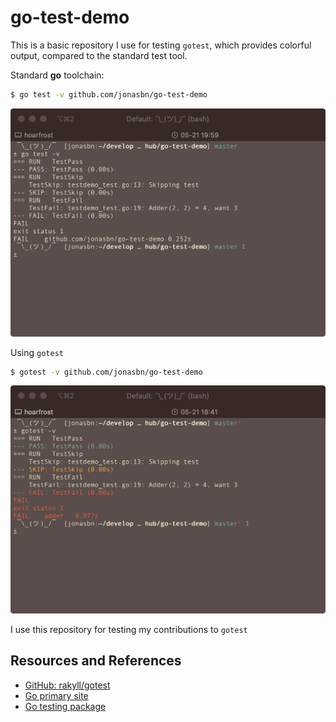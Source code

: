 # go-test-demo

This is a basic repository I use for testing `gotest`, which provides colorful output, compared to the standard test tool.

Standard **go** toolchain:

```bash
$ go test -v github.com/jonasbn/go-test-demo
```

![standard go test example screenshot](test-go-test-demo.png)

Using `gotest`

```bash
$ gotest -v github.com/jonasbn/go-test-demo
```

![colorful gotest example screenshot](gotest-go-test-demo.png)

I use this repository for testing my contributions to `gotest`

## Resources and References

- [GitHub: rakyll/gotest](https://github.com/rakyll/gotest)
- [Go primary site](https://golang.org/doc/)
- [Go testing package](https://golang.org/pkg/testing/)
